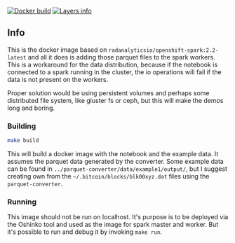 [![Docker build](https://img.shields.io/docker/automated/jkremser/openshift-spark-with-data.svg)](https://hub.docker.com/r/jkremser/openshift-spark-with-data)
[![Layers info](https://images.microbadger.com/badges/image/jkremser/openshift-spark-with-data.svg)](https://microbadger.com/images/jkremser/openshift-spark-with-data)
## Info

This is the docker image based on `radanalyticsio/openshift-spark:2.2-latest` and
all it does is adding those parquet files to the spark workers. This is a workaround
for the data distribution, because if the notebook is connected to a spark running
in the cluster, the io operations will fail if the data is not present on the workers.

Proper solution would be using persistent volumes and perhaps some distributed file
system, like gluster fs or ceph, but this will make the demos long and boring.

### Building

```bash
make build
```
This will build a docker image with the notebook and the example data. It assumes
the parquet data generated by the converter.
Some example data can be found in `../parquet-converter/data/example1/output/`, but
I suggest creating own from the `~/.bitcoin/blocks/blk00xyz.dat` files using the
`parquet-converter`.

### Running

This image should not be run on localhost. It's purpose is to be deployed via
the Oshinko tool and used as the image for spark master and worker. But it's possible
to run and debug it by invoking `make run`.
